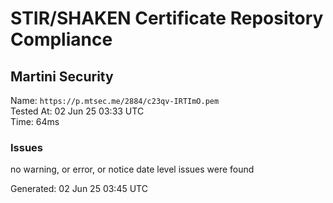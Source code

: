 # STIR/SHAKEN Certificate Repository Compliance

## Martini Security

Name: `https://p.mtsec.me/2884/c23qv-IRTImO.pem`\
Tested At: 02 Jun 25 03:33 UTC\
Time: 64ms

### Issues

no warning, or error, or notice date level issues were found

Generated: 02 Jun 25 03:45 UTC